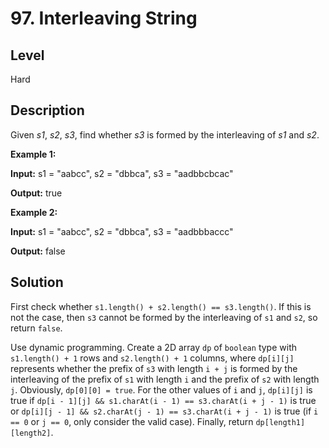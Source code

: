 # 97. Interleaving String
## Level
Hard

## Description
Given *s1*, *s2*, *s3*, find whether *s3* is formed by the interleaving of *s1* and *s2*.

**Example 1:**

**Input:** s1 = "aabcc", s2 = "dbbca", s3 = "aadbbcbcac"

**Output:** true

**Example 2:**

**Input:** s1 = "aabcc", s2 = "dbbca", s3 = "aadbbbaccc"

**Output:** false

## Solution
First check whether `s1.length() + s2.length() == s3.length()`. If this is not the case, then `s3` cannot be formed by the interleaving of `s1` and `s2`, so return `false`.

Use dynamic programming. Create a 2D array `dp` of `boolean` type with `s1.length() + 1` rows and `s2.length() + 1` columns, where `dp[i][j]` represents whether the prefix of `s3` with length `i + j` is formed by the interleaving of the prefix of `s1` with length `i` and the prefix of `s2` with length `j`. Obviously, `dp[0][0] = true`. For the other values of `i` and `j`, `dp[i][j]` is true if `dp[i - 1][j] && s1.charAt(i - 1) == s3.charAt(i + j - 1)` is true or `dp[i][j - 1] && s2.charAt(j - 1) == s3.charAt(i + j - 1)` is true (if `i == 0` or `j == 0`, only consider the valid case). Finally, return `dp[length1][length2]`.
